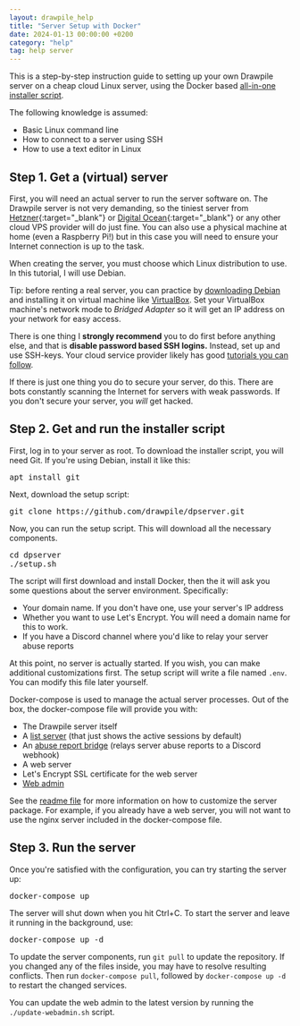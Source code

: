 ```yaml
---
layout: drawpile_help
title: "Server Setup with Docker"
date: 2024-01-13 00:00:00 +0200
category: "help"
tag: help server
---
```


This is a step-by-step instruction guide to setting up your own Drawpile server
on a cheap cloud Linux server, using the Docker based [all-in-one installer script](https://github.com/drawpile/dpserver).

The following knowledge is assumed:

 * Basic Linux command line
 * How to connect to a server using SSH
 * How to use a text editor in Linux

## Step 1. Get a (virtual) server

First, you will need an actual server to run the server software on. The Drawpile server is not very demanding, so the tiniest server from [Hetzner](https://www.hetzner.com/cloud){:target="_blank"} or [Digital Ocean](https://www.digitalocean.com/products/droplets){:target="_blank"} or any other cloud VPS provider will do just fine. You can also use a physical machine at home (even a Raspberry Pi!) but in this case you will need to ensure your Internet connection is up to the task.

When creating the server, you must choose which Linux distribution to use. In this tutorial, I will use Debian.

<div class="message is-info">
<div class="message-body">
Tip: before renting a real server, you can practice by <a href="https://www.debian.org/distrib/netinst">downloading Debian</a> and installing it on virtual machine like <a href="https://www.virtualbox.org/">VirtualBox</a>. Set your VirtualBox machine's network mode to <i>Bridged Adapter</i> so it will get an IP address on your network for easy access.
</div>
</div>

<div class="message is-danger">
<div class="message-body">
<p>There is one thing I <strong>strongly recommend</strong> you to do first before anything else,
and that is <strong>disable password based SSH logins.</strong> Instead, set up and use SSH-keys.
Your cloud service provider likely has good <a href="https://www.digitalocean.com/community/tutorials/how-to-set-up-ssh-keys--2">tutorials you can follow</a>.</p>

<p>If there is just one thing you do to secure your server, do this. There are bots constantly scanning
the Internet for servers with weak passwords. If you don't secure your server,
you <em>will</em> get hacked.</p>
</div>
</div>



## Step 2. Get and run the installer script

First, log in to your server as root. To download the installer script, you will need Git.
If you're using Debian, install it like this:

<pre class="console">apt install git</pre>

Next, download the setup script:

<pre class="console">git clone https://github.com/drawpile/dpserver.git</pre>

Now, you can run the setup script. This will download all the necessary components.

<pre class="console">cd dpserver
./setup.sh
</pre>

The script will first download and install Docker, then the it will ask you some questions
about the server environment. Specifically:

 * Your domain name. If you don't have one, use your server's IP address
 * Whether you want to use Let's Encrypt. You will need a domain name for this to work.
 * If you have a Discord channel where you'd like to relay your server abuse reports

At this point, no server is actually started. If you wish, you can make additional customizations first.
The setup script will write a file named `.env`. You can modify this file later yourself.

Docker-compose is used to manage the actual server processes. Out of the box, the docker-compose file will provide you with:

 * The Drawpile server itself
 * A [list server](https://github.com/drawpile/listserver) (that just shows the active sessions by default)
 * An [abuse report bridge](https://github.com/drawpile/abusereport) (relays server abuse reports to a Discord webhook)
 * A web server
 * Let's Encrypt SSL certificate for the web server
 * [Web admin](https://github.com/drawpile/dpwebadmin)

See the [readme file](https://github.com/drawpile/dpserver/blob/master/README.md) for more information on how to customize the server package. For example, if you already have a web server, you will not want to use the nginx server included in the docker-compose file.


## Step 3. Run the server

Once you're satisfied with the configuration, you can try starting the server up:

<pre class="console">docker-compose up</pre>

The server will shut down when you hit Ctrl+C. To start the server and leave it running
in the background, use:

<pre class="console">docker-compose up -d</pre>

To update the server components, run `git pull` to update the repository. If you changed any of the files inside, you may have to resolve resulting conflicts. Then run `docker-compose pull`, followed by `docker-compose up -d` to restart the changed services.

You can update the web admin to the latest version by running the `./update-webadmin.sh` script.
